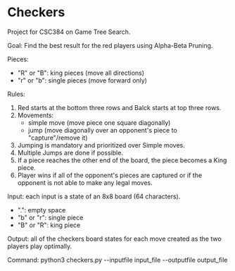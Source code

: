 # Checkers

Project for CSC384 on Game Tree Search.

Goal: Find the best result for the red players using Alpha-Beta Pruning.

Pieces:
- "R" or "B": king pieces (move all directions)
- "r" or "b": single pieces (move forward only)

Rules:
1. Red starts at the bottom three rows and Balck starts at top three rows. 
2. Movements:
    - simple move (move piece one square diagonally)
    - jump (move diagonally over an opponent's piece to "capture"/remove it)
4. Jumping is mandatory and prioritized over Simple moves. 
5. Multiple Jumps are done if possible. 
6. If a piece reaches the other end of the board, the piece becomes a King piece.
7. Player wins if all of the opponent's pieces are captured or if the opponent is not able to make any legal moves.


Input: each input is a state of an 8x8 board (64 characters). 
- ".": empty space
- "b" or "r": single piece
- "B" or "R": king piece

Output: all of the checkers board states for each move created as the two players play optimally. 

Command:
    python3 checkers.py --inputfile input_file --outputfile output_file
